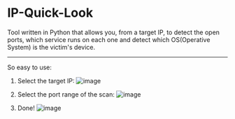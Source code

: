 # IP-Quick-Look
Tool written in Python that allows you, from a target IP, to detect the open ports, which service runs on each one and detect which OS(Operative System) is the victim's 
device.

------------------------------------------------------------------------------------------

So easy to use:

1. Select the target IP:
![image](https://github.com/ComplexBlock/IP-Quick-Look/assets/47004842/17fa7fb9-9dbc-4237-82c6-2f88e4065f8b)


2. Select the port range of the scan:
![image](https://github.com/ComplexBlock/IP-Quick-Look/assets/47004842/31e16f6d-d542-4fcd-bacc-1f8fa0cb21aa)



3. Done!
![image](https://github.com/ComplexBlock/IP-Quick-Look/assets/47004842/fa271ac8-ade1-4d99-9fc1-6c9a03525d09)

